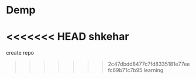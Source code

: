 
# Demp
<<<<<<< HEAD
shkehar
=======
<dr>
  create repo
  
>>>>>>> 2c47dbdd8477c7fd8335181e77eefc69b71c7b95
learning
